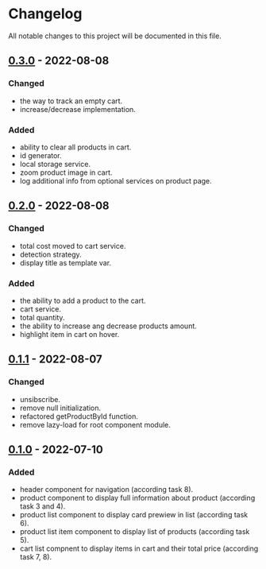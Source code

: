# Changelog
All notable changes to this project will be documented in this file.

## [0.3.0] - 2022-08-08
### Changed
- the way to track an empty cart.
- increase/decrease implementation.

### Added
- ability to clear all products in cart.
- id generator.
- local storage service.
- zoom product image in cart.
- log additional info from optional services on product page.

## [0.2.0] - 2022-08-08
### Changed
- total cost moved to cart service.
- detection strategy.
- display title as template var.

### Added
- the ability to add a product to the cart.
- cart service.
- total quantity.
- the ability to increase ang decrease products amount.
- highlight item in cart on hover.

## [0.1.1] - 2022-08-07
### Changed
- unsibscribe.
- remove null initialization.
- refactored getProductById function.
- remove lazy-load for root component module.

## [0.1.0] - 2022-07-10
### Added
- header component for navigation (according task 8).
- product component to display full information about product (according task 3 and 4). 
- product list component to display card prewiew in list (according task 6).
- product list item component to display list of products (according task 5).
- cart list compnent to display items in cart and their total price (according task 7, 8).

[0.1.0]: https://github.com/illiaZakharov/Angular-34/tree/hw1
[0.1.1]: https://github.com/illiaZakharov/Angular-34/tree/fix/task1-comments
[0.2.0]: https://github.com/illiaZakharov/Angular-34/tree/hw2
[0.3.0]: https://github.com/illiaZakharov/Angular-34/tree/hw3

